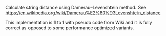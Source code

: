 Calculate string distance using Damerau–Levenshtein method.
See https://en.wikipedia.org/wiki/Damerau%E2%80%93Levenshtein_distance

This implementation is 1 to 1 with pseudo code from Wiki and it is fully correct as opposed to some performance optimized variants.
